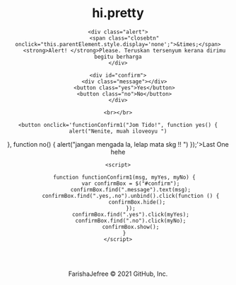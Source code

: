 # hi.pretty
<!DOCTYPE html>
<html lang="en">

<head>
    <meta charset="UTF-8">
    <meta http-equiv="X-UA-Compatible" content="IE=edge">
    <meta name="viewport" content="width=device-width, initial-scale=1.0">
    <link rel='stylesheet' href='box.css'>
    <script src="https://ajax.googleapis.com/ajax/libs/jquery/3.2.1/jquery.min.js"></script>
    <title> 4- you </title>

</head>

<body align="center">

    <div class="alert">
        <span class="closebtn" onclick="this.parentElement.style.display='none';">&times;</span>
        <strong>Alert! </strong>Please. Teruskan tersenyum kerana dirimu begitu berharga
    </div>

    <div id="confirm">
        <div class="message"></div>
        <button class="yes">Yes</button>
        <button class="no">No</button>
    </div>

    <br></br>

    <button onclick='functionConfirm1("Jom Tido!", function yes() {
    alert("Nenite, muah iloveoyu ")
 },
 function no() {
    alert("jangan mengada la, lelap mata skg !! ")
 });'>Last One hehe </button>

    <script>

        function functionConfirm1(msg, myYes, myNo) {
            var confirmBox = $("#confirm");
            confirmBox.find(".message").text(msg);
            confirmBox.find(".yes,.no").unbind().click(function () {
                confirmBox.hide();
            });
            confirmBox.find(".yes").click(myYes);
            confirmBox.find(".no").click(myNo);
            confirmBox.show();
        }
    </script>
</body>

</html>
<br></br>

FarishaJefree © 2021 GitHub, Inc. 
